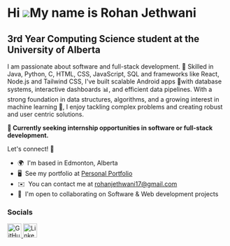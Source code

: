 Hi ![](https://user-images.githubusercontent.com/18350557/176309783-0785949b-9127-417c-8b55-ab5a4333674e.gif)My name is Rohan Jethwani
======================================================================================================================================

3rd Year Computing Science student at the University of Alberta
---------------------------------------------------------------

I am passionate about software and full-stack development. 🚀 Skilled in Java, Python, C, HTML, CSS, JavaScript, SQL and frameworks like React, Node.js and Tailwind CSS, I've built scalable Android apps 📱with database systems, interactive dashboards 📊, and efficient data pipelines. With a strong foundation in data structures, algorithms, and a growing interest in machine learning 🤖, I enjoy tackling complex problems and creating robust and user centric solutions.

**🔎 Currently seeking internship opportunities in software or full-stack development.**

Let's connect! 🌟

*   🌍  I'm based in Edmonton, Alberta
*   🖥️  See my portfolio at [Personal Portfolio](https://portfolio-rohanjethwani17s-projects.vercel.app/)
*   ✉️  You can contact me at [rohanjethwani17@gmail.com](mailto:rohanjethwani17@gmail.com)
*   🤝  I'm open to collaborating on Software & Web development projects
  ### Socials

<p align="left">
  <a href="https://github.com/rohanjethwani17" target="_blank" rel="noreferrer">
    <img src="https://raw.githubusercontent.com/danielcranney/readme-generator/main/public/icons/socials/github.svg" width="32" height="32" alt="GitHub" title="GitHub" />
  </a>
  <a href="https://www.linkedin.com/in/rohanjethwani17/" target="_blank" rel="noreferrer">
    <img src="https://raw.githubusercontent.com/danielcranney/readme-generator/main/public/icons/socials/linkedin.svg" width="32" height="32" alt="LinkedIn" title="LinkedIn" />
  </a>
</p>
